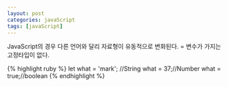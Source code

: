 ```yaml
---
layout: post
categories: javaScript
tags: [javaScript]
---
```


JavaScript의 경우 다른 언어와 달리 자료형이 유동적으로 변화된다.
= 변수가 가지는 고정타입이 없다.

{% highlight ruby %}
let what = 'mark'; //String
what = 37;//Number
what = true;//boolean
{% endhighlight %}
